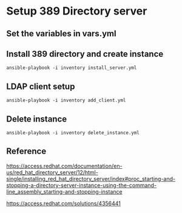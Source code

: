 # Setup 389 Directory server

## Set the variables in vars.yml

## Install 389 directory and create instance

	ansible-playbook -i inventory install_server.yml

## LDAP client setup

	ansible-playbook -i inventory add_client.yml

## Delete instance

	ansible-playbook -i inventory delete_instance.yml

## Reference

https://access.redhat.com/documentation/en-us/red_hat_directory_server/12/html-single/installing_red_hat_directory_server/index#proc_starting-and-stopping-a-directory-server-instance-using-the-command-line_assembly_starting-and-stopping-instance

https://access.redhat.com/solutions/4356441
